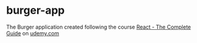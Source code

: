 # burger-app
The Burger application created following the course [React - The Complete Guide](https://www.udemy.com/course/react-the-complete-guide-incl-redux/) on [udemy.com](https://www.udemy.com/)
